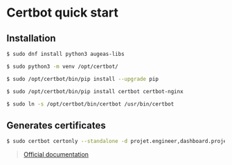 # Certbot quick start

## Installation

```bash
$ sudo dnf install python3 augeas-libs

$ sudo python3 -m venv /opt/certbot/

$ sudo /opt/certbot/bin/pip install --upgrade pip

$ sudo /opt/certbot/bin/pip install certbot certbot-nginx

$ sudo ln -s /opt/certbot/bin/certbot /usr/bin/certbot
```

## Generates certificates

```bash
$ sudo certbot certonly --standalone -d projet.engineer,dashboard.projet.engineer,passbolt.projet.engineer,working.projet.engineer,logs.projet.engineer
```

> [Official documentation](https://certbot.eff.org/)
